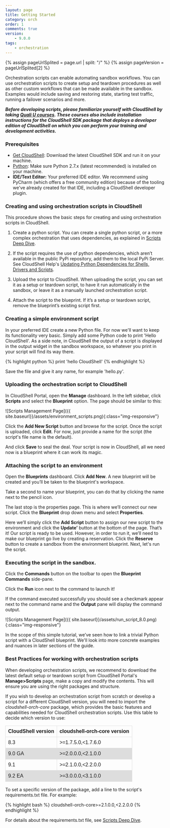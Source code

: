 ```yaml
---
layout: page
title: Getting Started
category: orch
order: 1
comments: true
version: 
    - 9.0.0
tags:
    - orchestration
---
```


{% assign pageUrlSplited = page.url | split: "/" %}
{% assign pageVersion = pageUrlSplited[2] %}

Orchestration scripts can enable automating sandbox workflows. You can use orchestration scripts to create setup
and teardown procedures as well as other custom workflows that can be made available in the sandbox. Examples would include
saving and restoring state, starting test traffic, running a failover scenarios and more.

_**Before developing scripts, please familiarize yourself with CloudShell by taking [Quali U courses](http://courses.quali.com). These courses also include installation instructions for the CloudShell SDK package that deploys a developer edition of CloudShell on which you can perform your training and development activities.**_

### Prerequisites
* [Get CloudShell](http://info.quali.com/cloudshell-developer-edition-download): Download the latest CloudShell SDK and run it on your machine. 
* [Python](https://www.python.org/downloads/): Make sure Python 2.7.x (latest recommended) is installed on your machine.
* **IDE/Text Editor:** Your preferred IDE editor. We recommend using PyCharm (which offers a free community edition) because of the tooling we’ve already created for that IDE, including a CloudShell developer plugin.

### Creating and using orchestration scripts in CloudShell

This procedure shows the basic steps for creating and using orchestration scripts in CloudShell.

1) Create a python script. You can create a single python script, or a more complex orchestration that uses dependencies, as explained in [Scripts Deep Dive]({{site.baseurl}}/orchestration/{{pageVersion}}/scripts-deep-dive.html).

2) If the script requires the use of python dependencies, which aren’t available in the public PyPi repository, add them to the local PyPi Server. See CloudShell Help's <a href="http://help.quali.com/Online%20Help/8.3/Portal/Content/Admn/Updt-Pyth-Libs.htm" target="_blank">Updating Python Dependencies for Shells, Drivers and Scripts</a>.

3) Upload the script to CloudShell. When uploading the script, you can set it as a setup or teardown script, to have it run automatically in the sandbox, or leave it as a manually launched orchestration script.

4) Attach the script to the blueprint. If it’s a setup or teardown script, remove the blueprint’s existing script first.

### Creating a simple environment script

In your preferred IDE create a new Python file. For now we'll want to keep its functionality very basic.
Simply add some Python code to print 'Hello CloudShell'.
As a side note, in CloudShell the output of a script is displayed in the output widget in the sandbox workspace,
so whatever you print in your script will find its way there.

{% highlight python %}
print 'hello CloudShell'
{% endhighlight %}

Save the file and give it any name, for example 'hello.py'.

### Uploading the orchestration script to CloudShell

In CloudShell Portal, open the **Manage** dashboard. In the left sidebar, click **Scripts** and select the **Blueprint** option.
The page should be similar to this:

![Scripts Management Page]({{ site.baseurl}}/assets/environment_scripts.png){:class="img-responsive"}

Click the **Add New Script** button and browse for the script. Once the script is uploaded, click **Edit**. 
For now, just provide a name for the script (the script's file name is the default). 

And click **Save** to seal the deal. Your script is now in CloudShell, all we need now is a blueprint where it can work its magic.

### Attaching the script to an environment

Open the **Blueprints** dashboard. Click **Add New**. A new blueprint will be created and you’ll be taken to the blueprint's workspace.

Take a second to name your blueprint, you can do that by clicking the name next to the pencil icon.

The last stop is the properties page. This is where we’ll connect our new script. Click the **Blueprint** drop down menu and select **Properties**. 

Here we’ll simply click the **Add Script** button to assign our new script to the environment
and click the **Update’** button at the bottom of the page. That’s it! Our script is ready to be used. However, in order to run it, we’ll need to make our blueprint go live by creating a reservation. Click the **Reserve** button to create a sandbox
from the environment blueprint. Next, let's run the script.

### Executing the script in the sandbox.

Click the **Commands** button on the toolbar to open the **Blueprint Commands** side-pane.

Click the **Run** icon next to the command to launch it!

If the command executed successfully you should see a checkmark appear next to the command name and the **Output** pane
will display the command output.

![Scripts Management Page]({{ site.baseurl}}/assets/run_script_8.0.png){:class="img-responsive"}

In the scope of this simple tutorial, we’ve seen how to link a trivial Python script with a CloudShell blueprint.
We'll look into more concrete examples and nuances in later sections of the guide.

### Best Practices for working with orchestration scripts

When developing orchestration scripts, we recommend to download the latest default setup or teardown script from CloudShell Portal's **Manage>Scripts** page, make a copy and modify the contents. This will ensure you are using the right packages and structure.

If you wish to develop an orchestration script from scratch or develop a script for a different CloudShell version, you will need to import the *cloudshell-orch-core* package, which provides the basic features and capabilities needed for CloudShell orchestration scripts. Use this table to decide which version to use:

<style>
table {
    font-family: arial, sans-serif;
    border-collapse: collapse;
    width: 100%;
}

td, th {
    border: 1px solid #dddddd;
    text-align: left;
    padding: 8px;
}

tr:nth-child(even) {
    background-color: #dddddd;
}
</style>

| CloudShell version | cloudshell-orch-core version |
| :--------- | :--------- |
| 8.3 | >=1.7.5.0,<1.7.6.0 |
|9.0 GA | >=2.0.0.0,<2.1.0.0 |
| 9.1 | >=2.1.0.0,<2.2.0.0 |
| 9.2 EA | >=3.0.0.0,<3.1.0.0 |

To set a specific version of the package, add a line to the script's requirements.txt file. For example:

{% highlight bash %}
cloudshell-orch-core>=2.1.0.0,<2.2.0.0
{% endhighlight %}

For details about the requirements.txt file, see [Scripts Deep Dive]({{site.baseurl}}/orchestration/{{pageVersion}}/scripts-deep-dive.html).
